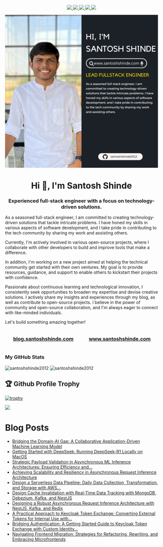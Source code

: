 <p align="center"> 
 <a href="https://twitter.com/shindesan2012" alt="santosh shinde github stats">
   <img src="https://img.shields.io/badge/-@shindesan2012-%231DA1F2?style=flat-square&logo=twitter&logoColor=ffffff" />
 </a>
 <a href="https://github.com/santoshshinde2012" alt="santosh shinde github stats">
   <img src="https://img.shields.io/badge/-@santoshshinde2012-%23181717?style=flat-square&logo=github" />
 </a>
 <a href="https://www.linkedin.com/in/shindesantosh" alt="santosh shinde github stats">
   <img src="https://img.shields.io/badge/-shindesantosh-blue?style=flat-square&logo=Linkedin&logoColor=white&link=https://www.linkedin.com/in/shindesantosh" />
 </a>
 <a href="http://blog.santoshshinde.com/" alt="santosh shinde blog">
   <img src="https://img.shields.io/badge/blog.santoshshinde.com-brightgreen?style=flat-square" />
 </a>
 <a href="https://stackoverflow.com/users/4319438/santosh-shinde" alt="santosh shinde stackoverflow">
   <img src="https://img.shields.io/badge/stackoverflow-%23181717?style=flat-square&logo=stackoverflow" />
 </a>
</p>

[![About me](./profile.png)](https://www.santoshshinde.com/)

<h1 align="center">Hi 👋, I'm Santosh Shinde</h1>
<h3 align="center">Experienced full-stack engineer with a focus on technology-driven solutions. </h3>

As a seasoned full-stack engineer, I am committed to creating technology-driven solutions that tackle intricate problems. I have honed my skills in various aspects of software development, and I take pride in contributing to the tech community by sharing my work and assisting others.

Currently, I'm actively involved in various open-source projects, where I collaborate with other developers to build and improve tools that make a difference.

In addition, I'm working on a new project aimed at helping the technical community get started with their own ventures. My goal is to provide resources, guidance, and support to enable others to kickstart their projects with confidence.

Passionate about continuous learning and technological innovation, I consistently seek opportunities to broaden my expertise and devise creative solutions. I actively share my insights and experiences through my blog, as well as contribute to open-source projects. I believe in the power of community and open-source collaboration, and I'm always eager to connect with like-minded individuals.

Let's build something amazing together!

<div style="display: flex;">
  <div style="flex: 50%; padding: 0 15px;">
    <h3 align="center">
      <a href="http://blog.santoshshinde.com/" alt="santosh shinde blog">blog.santoshshinde.com</a>
    </h3>
  </div>
  <div style="flex: 50%; padding: 0 15px;">
    <h3 align="center">
      <a href="http://www.santoshshinde.com/" alt="santosh shinde portfolio">www.santoshshinde.com</a>
    </h3>
  </div>
</div>

### My GitHub Stats
<div>
<img align="center" width="49%" src="https://github-readme-streak-stats.herokuapp.com/?user=santoshshinde2012" alt="santoshshinde2012" />
<img align="center" width="49%"  src="https://github-readme-stats.vercel.app/api?username=santoshshinde2012&show_icons=true&locale=en" alt="santoshshinde2012" />
</div>

## 🏆 Github Profile Trophy

[![trophy](https://github-profile-trophy.vercel.app/?username=santoshshinde2012&theme=monokai&margin-w=15&margin-h=15&&no-frame=true&row=1)](https://github.com/ryo-ma/github-profile-trophy)

<img src="https://github-readme-stats.vercel.app/api/top-langs/?username=santoshshinde2012&layout=compact&hide=html" />

<br/>

# Blog Posts

<!-- BLOG-POST-LIST:START -->
- [Bridging the Domain-AI Gap: A Collaborative Application-Driven Machine Learning Model](https://levelup.gitconnected.com/bridging-the-domain-ai-gap-a-collaborative-application-driven-machine-learning-model-0d10939f6525?source=rss-f5cfa346da5------2)
- [Getting Started with DeepSeek: Running DeepSeek-R1 Locally on MacOS](https://levelup.gitconnected.com/getting-started-with-deepseek-running-deepseek-r1-locally-on-macos-35bac18ade3a?source=rss-f5cfa346da5------2)
- [Strategic Payload Validation in Asynchronous ML Inference Architectures: Ensuring Efficiency and…](https://levelup.gitconnected.com/strategic-payload-validation-in-asynchronous-ml-inference-architectures-ensuring-efficiency-and-d26ca08fd8fe?source=rss-f5cfa346da5------2)
- [Achieving Scalability and Resiliency in Asynchronous Request Inference Architecture](https://levelup.gitconnected.com/achieving-scalability-and-resiliency-in-asynchronous-request-inference-architecture-3f3948d978d2?source=rss-f5cfa346da5------2)
- [Design a Serverless Data Pipeline: Daily Data Collection, Transformation, and Storage with AWS…](https://levelup.gitconnected.com/design-a-serverless-data-pipeline-daily-data-collection-transformation-and-storage-with-aws-b0910179e4e1?source=rss-f5cfa346da5------2)
- [Design Cache Invalidation with Real-Time Data Tracking with MongoDB, Debezium, Kafka, and NestJS](https://levelup.gitconnected.com/design-cache-invalidation-with-real-time-data-tracking-with-mongodb-debezium-kafka-and-nestjs-ae620b20c98d?source=rss-f5cfa346da5------2)
- [Designing a Robust Asynchronous Request Inference Architecture with NestJS, Kafka, and Redis](https://levelup.gitconnected.com/designing-a-robust-asynchronous-request-inference-architecture-with-nestjs-kafka-and-redis-33cd269b1cbe?source=rss-f5cfa346da5------2)
- [A Practical Approach to Keycloak Token Exchange: Converting External Tokens for Internal Use with…](https://levelup.gitconnected.com/a-practical-approach-to-keycloak-token-exchange-converting-external-tokens-for-internal-use-with-4d8fc965d57f?source=rss-f5cfa346da5------2)
- [Bridging Authentication: A Getting Started Guide to Keycloak Token Exchange with Custom Identity…](https://levelup.gitconnected.com/bridging-authentication-a-getting-started-guide-to-keycloak-token-exchange-with-custom-identity-e6538b0754e3?source=rss-f5cfa346da5------2)
- [Navigating Frontend Migration: Strategies for Refactoring, Rewriting, and Embracing Microfrontends](https://medium.com/syngenta-digitalblog/navigating-frontend-migration-strategies-for-refactoring-rewriting-and-embracing-microfrontends-331520cde2bb?source=rss-f5cfa346da5------2)
<!-- BLOG-POST-LIST:END -->
